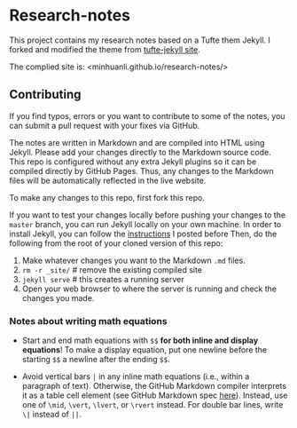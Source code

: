 # Research-notes

This project contains my research notes based on a Tufte them Jekyll. I forked and modified the theme from [tufte-jekyll site](https://github.com/clayh53/tufte-jekyll). 

The complied site is: <minhuanli.github.io/research-notes/>

## Contributing

If you find typos, errors or you want to contribute to some of the notes, you can submit a pull request with your fixes via GitHub.

The notes are written in Markdown and are compiled into HTML using Jekyll. Please add your changes directly to the Markdown source code. This repo is configured without any extra Jekyll plugins so it can be compiled directly by GitHub Pages. Thus, any changes to the Markdown files will be automatically reflected in the live website.

To make any changes to this repo, first fork this repo. 

If you want to test your changes locally before pushing your changes to the `master` branch, you can run Jekyll locally on your own machine. In order to install Jekyll, you can follow the [instructions](https://minhuanli.github.io/2020/12/31/SetupJekylllocally/) I posted before  Then, do the following from the root of your cloned version of this repo:
1) Make whatever changes you want to the Markdown `.md` files.
2) `rm -r _site/`  # remove the existing compiled site
3) `jekyll serve`  # this creates a running server
4) Open your web browser to where the server is running and check the changes you made.

### Notes about writing math equations

- Start and end math equations with `$$` **for both inline and display equations**! To make a display equation, put one newline before the starting `$$` a newline after the ending `$$`.

- Avoid vertical bars `|` in any inline math equations (i.e., within a paragraph of text). Otherwise, the GitHub Markdown compiler interprets it as a table cell element (see GitHub Markdown spec [here](https://github.github.com/gfm/)). Instead, use one of `\mid`, `\vert`, `\lvert`, or `\rvert` instead. For double bar lines, write `\|` instead of `||`.
